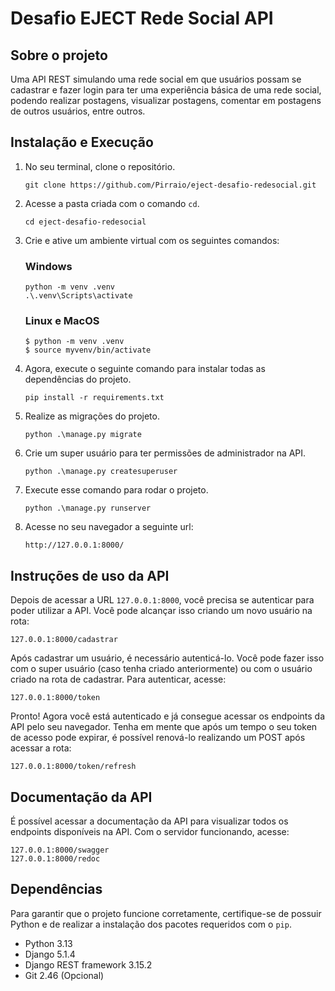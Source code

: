 # Desafio EJECT Rede Social API

## Sobre o projeto

Uma API REST simulando uma rede social em que usuários possam se cadastrar e fazer login para ter uma experiência básica de uma rede social, podendo realizar postagens, visualizar postagens, comentar em postagens de outros usuários, entre outros.

## Instalação e Execução
1. No seu terminal, clone o repositório.
    ```
    git clone https://github.com/Pirraio/eject-desafio-redesocial.git
    ``` 
2. Acesse a pasta criada com o comando `cd`.
    ```
    cd eject-desafio-redesocial
    ``` 
3. Crie e ative um ambiente virtual com os seguintes comandos:
    ### Windows
    ```
    python -m venv .venv
    .\.venv\Scripts\activate
    ```
    ### Linux e MacOS
    ```
    $ python -m venv .venv
    $ source myvenv/bin/activate
    ```
4. Agora, execute o seguinte comando para instalar todas as dependências do projeto.
    ```
    pip install -r requirements.txt
    ```
5. Realize as migrações do projeto.
    ```
    python .\manage.py migrate
    ```
6. Crie um super usuário para ter permissões de administrador na API.
    ```
    python .\manage.py createsuperuser
    ```
7. Execute esse comando para rodar o projeto.
    ```
    python .\manage.py runserver
    ``` 
8. Acesse no seu navegador a seguinte url:
    ```
    http://127.0.0.1:8000/
    ```

## Instruções de uso da API
Depois de acessar a URL `127.0.0.1:8000`, você precisa se autenticar para poder utilizar a API. Você pode alcançar isso criando um novo usuário na rota:
```
127.0.0.1:8000/cadastrar
```
Após cadastrar um usuário, é necessário autenticá-lo. Você pode fazer isso com o super usuário (caso tenha criado anteriormente) ou com o usuário criado na rota de cadastrar. Para autenticar, acesse:
```
127.0.0.1:8000/token
```
Pronto! Agora você está autenticado e já consegue acessar os endpoints da API pelo seu navegador. Tenha em mente que após um tempo o seu token de acesso pode expirar, é possível renová-lo realizando um POST após acessar a rota:
```
127.0.0.1:8000/token/refresh
```

## Documentação da API
É possível acessar a documentação da API para visualizar todos os endpoints disponíveis na API. Com o servidor funcionando, acesse:
```
127.0.0.1:8000/swagger
127.0.0.1:8000/redoc
```

## Dependências
Para garantir que o projeto funcione corretamente, certifique-se de possuir Python e de realizar a instalação dos pacotes requeridos com o `pip`. 
- Python 3.13  
- Django 5.1.4  
- Django REST framework 3.15.2
- Git 2.46 (Opcional)